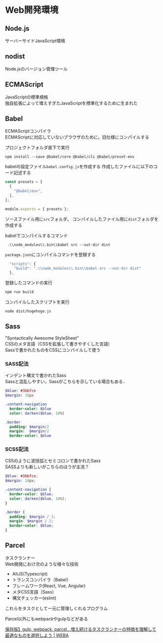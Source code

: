 # Web開発環境

## Node.js

サーバーサイドJavaScript環境

## nodist

Node.jsのバージョン管理ツール

## ECMAScript

JavaScriptの標準規格<br>
独自拡張によって増えすぎたJavaScriptを標準化するために生まれた

## Babel

ECMAScriptコンパイラ<br>
ECMAScriptに対応していないブラウザのために，旧仕様にコンパイルする

プロジェクトフォルダ直下で実行

~~~
npm install --save @babel/core @babel/cli @babel/preset-env
~~~

babelの設定ファイル`babel.config.js`を作成する
作成したファイルに以下のコード記述する

~~~javascript
const presets = [
  [
    "@babel/env",
  ],
];

module.exports = { presets };
~~~



ソースファイル用に`src`フォルダ，
コンパイルしたファイル用に`dist`フォルダを作成する

babelでコンパイルするコマンド

~~~
 .\\node_modules\\.bin\\babel src --out-dir dist
~~~

`package.json`にコンパイルコマンドを登録する

~~~javascript
  "scripts": {
    "build": ".\\node_modules\\.bin\\babel src --out-dir dist"
  },
~~~

登録したコマンドの実行

~~~javascript
npm run build
~~~

コンパイルしたスクリプトを実行

~~~
node dist/hogehoge.js
~~~

## Sass
"Syntactically Awesome StyleSheet"<br>
CSSのメタ言語（CSSを拡張して書きやすくした言語）<br>
Sassで書かれたものをCSSにコンパイルして使う
### SASS記法
インデント構文で書かれたSass<br>
Sassと混乱しやすい，Sassがこちらを示している場合もある．
~~~sass
$blue: #3bbfce
$margin: 16px

.content-navigation
  border-color: $blue
  color: darken($blue, 10%)

.border
  padding: $margin/2
  margin:  $margin/2
  border-color: $blue
~~~
### SCSS記法
CSSのように波括弧とセミコロンで書かれたSass<br>
SASSよりも新しいがこちらのほうが主流？
~~~scss
$blue: #3bbfce;
$margin: 16px;

.content-navigation {
  border-color: $blue;
  color: darken($blue, 10%);
}

.border {
  padding: $margin / 2;
  margin: $margin / 2;
  border-color: $blue;
}
~~~

## Parcel
タスクランナー<br>
Web開発におけ次のような様々な技術
- AltJS(Typescript)
- トランスコンパイラ（Babel）
- フレームワーク(React, Vue, Angular)
- メタCSS言語（Sass）
- 構文チェッカー(eslint)

これらをタスクとして一元に管理しくれるプログラム

Parcel以外にもwebpackやgulpなどがある

[保存版】gulp, webpack, parcel...増え続けるタスクランナーの特徴を理解して最適なものを選択しよう | WEBA](https://hirata.blog/201712_taskrunner/)

